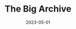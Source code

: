 ---
title: The Big Archive
date: 2023-05-01
image: '/assets/projects/thebigarchive.webp'
url: https://thebigarchive.com
tags: Website Archive
---